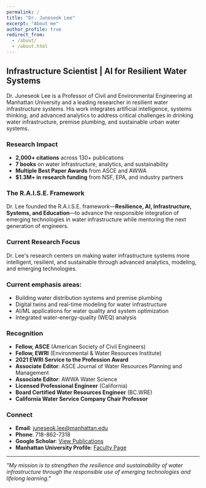 ```yaml
---
permalink: /
title: "Dr. Juneseok Lee"
excerpt: "About me"
author_profile: true
redirect_from: 
  - /about/
  - /about.html
---
```



## Infrastructure Scientist | AI for Resilient Water Systems

Dr. Juneseok Lee is a Professor of Civil and Environmental Engineering at Manhattan University and a leading researcher in resilient water infrastructure systems. His work integrates artificial intelligence, systems thinking, and advanced analytics to address critical challenges in drinking water infrastructure, premise plumbing, and sustainable urban water systems.

### Research Impact

- **2,000+ citations** across 130+ publications
- **7 books** on water infrastructure, analytics, and sustainability
- **Multiple Best Paper Awards** from ASCE and AWWA
- **$1.3M+ in research funding** from NSF, EPA, and industry partners

### The R.A.I.S.E. Framework

Dr. Lee founded the R.A.I.S.E. framework—**Resilience, AI, Infrastructure, Systems, and Education**—to advance the responsible integration of emerging technologies in water infrastructure while mentoring the next generation of engineers.

### Current Research Focus

Dr. Lee's research centers on making water infrastructure systems 
more intelligent, resilient, and sustainable through advanced 
analytics, modeling, and emerging technologies.

### Current emphasis areas:

- Building water distribution systems and premise plumbing
- Digital twins and real-time modeling for water infrastructure
- AI/ML applications for water quality and system optimization
- Integrated water-energy-quality (WEQ) analysis

### Recognition

- **Fellow, ASCE** (American Society of Civil Engineers)
- **Fellow, EWRI** (Environmental & Water Resources Institute)
- **2021 EWRI Service to the Profession Award**
- **Associate Editor**: ASCE Journal of Water Resources Planning and Management
- **Associate Editor**: AWWA Water Science
- **Licensed Professional Engineer** (California)
- **Board Certified Water Resources Engineer** (BC.WRE)
- **California Water Service Company Chair Professor**

### Connect

- **Email**: juneseok.lee@manhattan.edu
- **Phone**: 718-862-7318
- **Google Scholar**: [View Publications](https://scholar.google.com/citations?user=zu_URxAAAAAJ&hl=en)
- **Manhattan University Profile**: [Faculty Page](https://manhattan.edu/campus-directory/jlee04)

---

*"My mission is to strengthen the resilience and sustainability of water infrastructure through the responsible use of emerging technologies and lifelong learning."*
